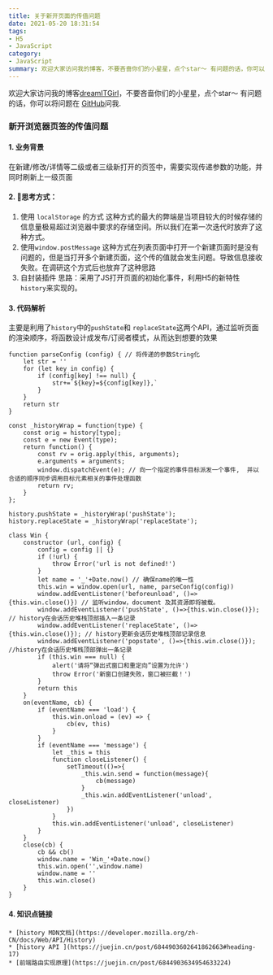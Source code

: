 ```yaml
---
title: 关于新开页面的传值问题
date: 2021-05-20 18:31:54
tags: 
- H5
- JavaScript
category:
- JavaScript
summary: 欢迎大家访问我的博客，不要吝啬你们的小星星，点个star～ 有问题的话，你可以将问题在留言板留言问我
---
```

欢迎大家访问我的博客[dreamITGirl](https://github.com/dreamITGirl)，不要吝啬你们的小星星，点个star～ 有问题的话，你可以将问题在 [GitHub](https://github.com/dreamITGirl/dreamITGirl.github.io/issues)问我.

### 新开浏览器页签的传值问题

#### 1. 业务背景
在新建/修改/详情等二级或者三级新打开的页签中，需要实现传递参数的功能，并同时刷新上一级页面

#### 2. 思考方式：

1. 使用 `localStorage` 的方式
这种方式的最大的弊端是当项目较大的时候存储的信息量极易超过浏览器中要求的存储空间。所以我们在第一次迭代时放弃了这种方式。
2. 使用`window.postMessage`
这种方式在列表页面中打开一个新建页面时是没有问题的，但是当打开多个新建页面，这个传的值就会发生问题。导致信息接收失败。在调研这个方式后也放弃了这种思路
3. 自封装插件
思路：采用了JS打开页面的初始化事件，利用H5的新特性`history`来实现的。

#### 3. 代码解析
主要是利用了`history`中的`pushState`和 `replaceState`这两个API，通过监听页面的渲染顺序，将函数设计成发布/订阅者模式，从而达到想要的效果

```
function parseConfig (config) { // 将传递的参数String化
    let str = ''
    for (let key in config) {
        if (config[key] !== null) {
            str+=`${key}=${config[key]},`
        }
    }
    return str
}

const _historyWrap = function(type) { 
    const orig = history[type];
    const e = new Event(type);
    return function() {
        const rv = orig.apply(this, arguments);
        e.arguments = arguments;
        window.dispatchEvent(e); // 向一个指定的事件目标派发一个事件,  并以合适的顺序同步调用目标元素相关的事件处理函数
        return rv;
    }
};

history.pushState = _historyWrap('pushState');
history.replaceState = _historyWrap('replaceState');

class Win {
    constructor (url, config) {
        config = config || {}
        if (!url) {
            throw Error('url is not defined!')
        }
        let name = '_'+Date.now() // 确保name的唯一性
        this.win = window.open(url, name, parseConfig(config))
        window.addEventListener('beforeunload', ()=>{this.win.close()}) // 监听window，document 及其资源即将被载。
        window.addEventListener('pushState', ()=>{this.win.close()}); // history在会话历史堆栈顶部插入一条记录
        window.addEventListener('replaceState', ()=>{this.win.close()}); // history更新会话历史堆栈顶部记录信息
        window.addEventListener('popstate', ()=>{this.win.close()}); //history在会话历史堆栈顶部弹出一条记录
        if (this.win === null) {
            alert('请将“弹出式窗口和重定向”设置为允许')
            throw Error('新窗口创建失败，窗口被拦截！')
        }
        return this
    }
    on(eventName, cb) {
        if (eventName === 'load') {
            this.win.onload = (ev) => {
                cb(ev, this)
            }
        }
        if (eventName === 'message') {
            let _this = this
            function closeListener() {
                setTimeout(()=>{
                    _this.win.send = function(message){
                        cb(message)
                    }
                    _this.win.addEventListener('unload', closeListener)
                })
            }
            this.win.addEventListener('unload', closeListener)
        }
    }
    close(cb) {
        cb && cb()
        window.name = 'Win_'+Date.now()
        this.win.open('',window.name)
        window.name = ''
        this.win.close()
    }
}
```

#### 4. 知识点链接

    * [history MDN文档](https://developer.mozilla.org/zh-CN/docs/Web/API/History)
    * [history API ](https://juejin.cn/post/6844903602641862663#heading-17)
    * [前端路由实现原理](https://juejin.cn/post/6844903634954633224)


   


    
